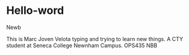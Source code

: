 # Hello-word
Newb

This is Marc Joven Velota typing and trying to learn new things.
A CTY student at Seneca College Newnham Campus.
OPS435 NBB

